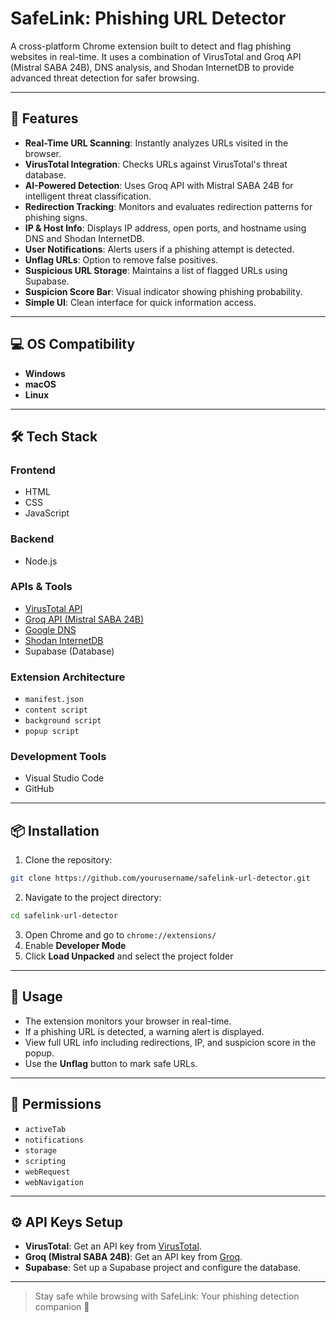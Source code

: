 # SafeLink: Phishing URL Detector

A cross-platform Chrome extension built to detect and flag phishing websites in real-time. It uses a combination of VirusTotal and Groq API (Mistral SABA 24B), DNS analysis, and Shodan InternetDB to provide advanced threat detection for safer browsing.

---

## 🚀 Features

* **Real-Time URL Scanning**: Instantly analyzes URLs visited in the browser.
* **VirusTotal Integration**: Checks URLs against VirusTotal's threat database.
* **AI-Powered Detection**: Uses Groq API with Mistral SABA 24B for intelligent threat classification.
* **Redirection Tracking**: Monitors and evaluates redirection patterns for phishing signs.
* **IP & Host Info**: Displays IP address, open ports, and hostname using DNS and Shodan InternetDB.
* **User Notifications**: Alerts users if a phishing attempt is detected.
* **Unflag URLs**: Option to remove false positives.
* **Suspicious URL Storage**: Maintains a list of flagged URLs using Supabase.
* **Suspicion Score Bar**: Visual indicator showing phishing probability.
* **Simple UI**: Clean interface for quick information access.

---

## 💻 OS Compatibility

* **Windows**
* **macOS**
* **Linux**

---

## 🛠️ Tech Stack

### Frontend

* HTML
* CSS
* JavaScript

### Backend

* Node.js

### APIs & Tools

* [VirusTotal API](https://www.virustotal.com/gui/join-us)
* [Groq API (Mistral SABA 24B)](https://groq.com)
* [Google DNS](https://dns.google/)
* [Shodan InternetDB](https://internetdb.shodan.io)
* Supabase (Database)

### Extension Architecture

* `manifest.json`
* `content script`
* `background script`
* `popup script`

### Development Tools

* Visual Studio Code
* GitHub

---

## 📦 Installation

1. Clone the repository:

```bash
git clone https://github.com/yourusername/safelink-url-detector.git
```

2. Navigate to the project directory:

```bash
cd safelink-url-detector
```

3. Open Chrome and go to `chrome://extensions/`
4. Enable **Developer Mode**
5. Click **Load Unpacked** and select the project folder

---

## 🚦 Usage

* The extension monitors your browser in real-time.
* If a phishing URL is detected, a warning alert is displayed.
* View full URL info including redirections, IP, and suspicion score in the popup.
* Use the **Unflag** button to mark safe URLs.

---

## 🔐 Permissions

* `activeTab`
* `notifications`
* `storage`
* `scripting`
* `webRequest`
* `webNavigation`

---

## ⚙️ API Keys Setup

* **VirusTotal**: Get an API key from [VirusTotal](https://www.virustotal.com/gui/join-us).
* **Groq (Mistral SABA 24B)**: Get an API key from [Groq](https://groq.com).
* **Supabase**: Set up a Supabase project and configure the database.

---

> Stay safe while browsing with SafeLink: Your phishing detection companion 🚨
